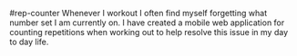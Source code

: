 #rep-counter
Whenever I workout I often find myself forgetting what number set I am currently on. I have created a mobile web application for counting repetitions when working out to help resolve this issue in my day to day life. 
